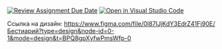 [![Review Assignment Due Date](https://classroom.github.com/assets/deadline-readme-button-24ddc0f5d75046c5622901739e7c5dd533143b0c8e959d652212380cedb1ea36.svg)](https://classroom.github.com/a/_YGgXMsD)
[![Open in Visual Studio Code](https://classroom.github.com/assets/open-in-vscode-718a45dd9cf7e7f842a935f5ebbe5719a5e09af4491e668f4dbf3b35d5cca122.svg)](https://classroom.github.com/online_ide?assignment_repo_id=12672860&assignment_repo_type=AssignmentRepo)

Ссылка на дизайн:
https://www.figma.com/file/0l87lJjKdY3EdrZ41Fj90E/Бестиарий?type=design&node-id=0-1&mode=design&t=BPQ8gpXyfwPmsWfp-0
